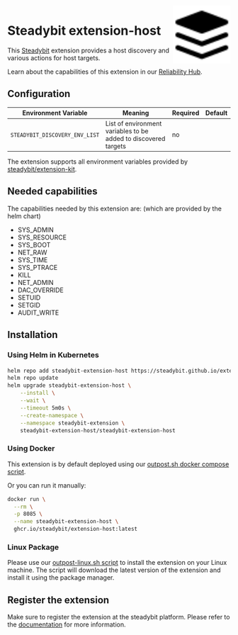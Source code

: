 <img src="./logo.svg" height="130" align="right" alt="Host logo">

# Steadybit extension-host

This [Steadybit](https://www.steadybit.com/) extension provides a host discovery and various actions for host targets.

Learn about the capabilities of this extension in our [Reliability Hub](https://hub.steadybit.com/extension/com.github.steadybit.extension_host).

## Configuration

| Environment Variable                  | Meaning                                                         | Required | Default |
|---------------------------------------|-----------------------------------------------------------------|----------|---------|
| `STEADYBIT_DISCOVERY_ENV_LIST`        | List of environment variables to be added to discovered targets | no       |         |

The extension supports all environment variables provided by [steadybit/extension-kit](https://github.com/steadybit/extension-kit#environment-variables).

## Needed capabilities

The capabilities needed by this extension are: (which are provided by the helm chart)

- SYS_ADMIN
- SYS_RESOURCE
- SYS_BOOT
- NET_RAW
- SYS_TIME
- SYS_PTRACE
- KILL
- NET_ADMIN
- DAC_OVERRIDE
- SETUID
- SETGID
- AUDIT_WRITE


## Installation

### Using Helm in Kubernetes

```sh
helm repo add steadybit-extension-host https://steadybit.github.io/extension-host
helm repo update
helm upgrade steadybit-extension-host \
    --install \
    --wait \
    --timeout 5m0s \
    --create-namespace \
    --namespace steadybit-extension \
    steadybit-extension-host/steadybit-extension-host
```

### Using Docker
This extension is by default deployed using our [outpost.sh docker compose script](https://docs.steadybit.com/install-and-configure/install-outpost-agent-preview/install-as-docker-container).

Or you can run it manually:

```sh
docker run \
  --rm \
  -p 8085 \
  --name steadybit-extension-host \
  ghcr.io/steadybit/extension-host:latest
```
### Linux Package

Please use our [outpost-linux.sh script](https://docs.steadybit.com/install-and-configure/install-outpost-agent-preview/install-on-linux-hosts) to install the extension on your Linux machine.
The script will download the latest version of the extension and install it using the package manager.

## Register the extension

Make sure to register the extension at the steadybit platform. Please refer to
the [documentation](https://docs.steadybit.com/integrate-with-steadybit/extensions/extension-installation) for more information.
